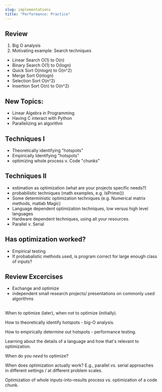 ```yaml
---
slug: implementations
title: "Performance: Practice"
---
```

## Review
1. Big O analysis
2. Motivating example: Search techniques
  - Linear Search O(1) to O(n)
  - Binary Search O(1) to O(logn)
  - Quick Sort O(nlogn) to O(n^2)
  - Merge Sort O(nlogn)
  - Selection Sort O(n^2)
  - Insertion Sort O(n) to O(n^2)

## New Topics:

- Linear Algebra in Programming
- Having C interact with Python
- Parallelizing an algorithm



## Techniques I

 - Theoretically identifying "hotspots"
 - Empirically Identifying "hotspots"
 - optimizing whole process v. Code "chunks"

## Techniques II

 - estimation as optimization (what are your projects specific needs?)
 - probabilistic techniques (math examples, e.g. IsPrime())
 - Some deterministic optimization techniques (e.g. Numerical matrix methods, matlab Magic)
 - Language dependent optimization techniques, low versus high level languages
 - Hardware dependent techniques, using all your resources.
 - Parallel v. Serial

## Has optimization worked?

 - Empirical testing
 - If probabalistic methods used, is program correct for large enough class of inputs?

## Review Excercises
 - Exchange and optimize
 - independent small research projects/ presentations on commonly used algorithms




##
##


When to optimize (later), when not to optimize (initially).

How to theoretically identify hotspots - big-O analysis.

How to empirically determine out hotspots - performance testing.

Learning about the details of a language and how that's relevant to optimization.

When do you *need* to optimize?

When does optimization actually work?  E.g., parallel vs. serial approaches in
different settings / at different problem scales.

Optimization of whole inputs-into-results process vs. optimization of a code
chunk.
